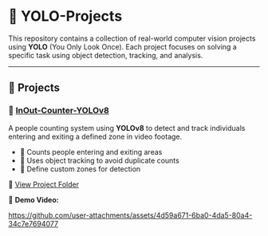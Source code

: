 # 🧠 YOLO-Projects

This repository contains a collection of real-world computer vision projects using **YOLO** (You Only Look Once). Each project focuses on solving a specific task using object detection, tracking, and analysis.

---

## 📂 Projects

### 🔸 [InOut-Counter-YOLOv8](./InOut-Counter-YOLOv8)

A people counting system using **YOLOv8** to detect and track individuals entering and exiting a defined zone in video footage.

- 🚶 Counts people entering and exiting areas
- 🔄 Uses object tracking to avoid duplicate counts
- 📐 Define custom zones for detection


📁 [View Project Folder](./InOut-Counter-YOLOv8)

🔗 **Demo Video:**

https://github.com/user-attachments/assets/4d59a671-6ba0-4da5-80a4-34c7e7694077

